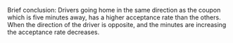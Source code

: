 Brief conclusion:
Drivers going home in the same direction as the coupon which is five minutes away, has a higher acceptance rate than the others. 
When the direction of the driver is opposite, and the minutes are increasing the acceptance rate decreases.
